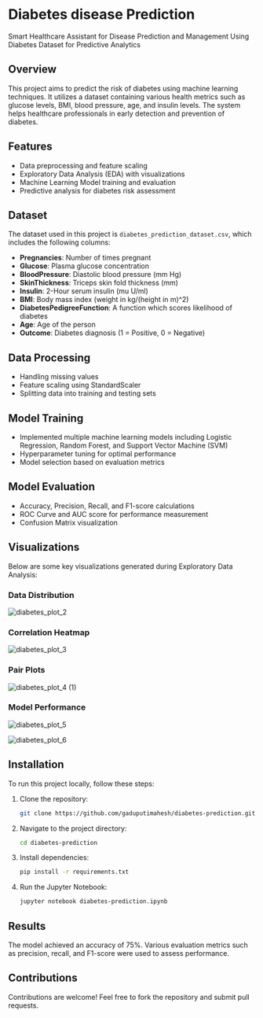 # Diabetes  disease Prediction 

Smart Healthcare Assistant for Disease Prediction and Management
Using Diabetes Dataset for Predictive Analytics

## Overview

This project aims to predict the risk of diabetes using machine learning techniques. It utilizes a dataset containing various health metrics such as glucose levels, BMI, blood pressure, age, and insulin levels. The system helps healthcare professionals in early detection and prevention of diabetes.

## Features

- Data preprocessing and feature scaling
- Exploratory Data Analysis (EDA) with visualizations
- Machine Learning Model training and evaluation
- Predictive analysis for diabetes risk assessment

## Dataset

The dataset used in this project is `diabetes_prediction_dataset.csv`, which includes the following columns:

- **Pregnancies**: Number of times pregnant
- **Glucose**: Plasma glucose concentration
- **BloodPressure**: Diastolic blood pressure (mm Hg)
- **SkinThickness**: Triceps skin fold thickness (mm)
- **Insulin**: 2-Hour serum insulin (mu U/ml)
- **BMI**: Body mass index (weight in kg/(height in m)^2)
- **DiabetesPedigreeFunction**: A function which scores likelihood of diabetes
- **Age**: Age of the person
- **Outcome**: Diabetes diagnosis (1 = Positive, 0 = Negative)

## Data Processing

- Handling missing values
- Feature scaling using StandardScaler
- Splitting data into training and testing sets

## Model Training

- Implemented multiple machine learning models including Logistic Regression, Random Forest, and Support Vector Machine (SVM)
- Hyperparameter tuning for optimal performance
- Model selection based on evaluation metrics

## Model Evaluation

- Accuracy, Precision, Recall, and F1-score calculations
- ROC Curve and AUC score for performance measurement
- Confusion Matrix visualization

## Visualizations

Below are some key visualizations generated during Exploratory Data Analysis:

### Data Distribution

![diabetes_plot_2](https://github.com/user-attachments/assets/3ad8681c-06e3-4064-ade5-a64780398333)



### Correlation Heatmap

![diabetes_plot_3](https://github.com/user-attachments/assets/01c45ad4-f4e0-4b42-8cfb-35a6c0b7e1b2)



### Pair Plots

![diabetes_plot_4 (1)](https://github.com/user-attachments/assets/cee7d5cc-49da-4ce4-a64d-48c28252ab42)


### Model Performance

![diabetes_plot_5](https://github.com/user-attachments/assets/621dede8-d77d-4014-83c9-43f9b8631f65)

![diabetes_plot_6](https://github.com/user-attachments/assets/17b1ca12-4bfc-4a54-9ec2-8286c76b259b)


## Installation

To run this project locally, follow these steps:

1. Clone the repository:
   ```sh
   git clone https://github.com/gaduputimahesh/diabetes-prediction.git
   ```
2. Navigate to the project directory:
   ```sh
   cd diabetes-prediction
   ```
3. Install dependencies:
   ```sh
   pip install -r requirements.txt
   ```
4. Run the Jupyter Notebook:
   ```sh
   jupyter notebook diabetes-prediction.ipynb
   ```

## Results

The model achieved an accuracy of 75%. Various evaluation metrics such as precision, recall, and F1-score were used to assess performance.

## Contributions

Contributions are welcome! Feel free to fork the repository and submit pull requests.


